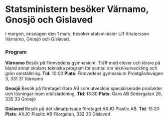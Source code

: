 # Statsministern besöker Värnamo, Gnosjö och Gislaved

I morgon, onsdagen den 1 mars, besöker statsminister Ulf Kristersson Värnamo, Gnosjö och Gislaved.

### **Program**

**Värnamo**
Besök på Finnvedens gymnasium. Träff med elever och lärare på bland annat skolans tekniska program för samtal om teknikutveckling och grön omställning.
**Tid:** 10:00
**Plats**: Finnvedens gymnasium Prostgårdsvägen 3, 331 31 Värnamo

**Gnosjö**
Besök på företaget Garo AB som utvecklar specialiserade produkter och lösningar inom elbilsladdning.
**Tid**: 13:30
**Plats**: Garo AB Södergatan 26, 335 33 Gnosjö

**Gislaved**
Besök på det klimatprisade företaget AXJO Plastic AB.
**Tid**: 15:20
**Plats**: AXJO Plastic AB Filargatan, 332 30 Gislaved
